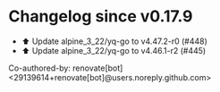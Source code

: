 # Changelog since v0.17.9
- ⬆️ Update alpine_3_22/yq-go to v4.47.2-r0 (#448) 
- ⬆️ Update alpine_3_22/yq-go to v4.46.1-r2 (#445)

Co-authored-by: renovate[bot] <29139614+renovate[bot]@users.noreply.github.com> 
